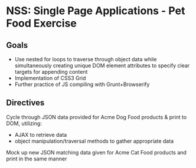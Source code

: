 # NSS: Single Page Applications - Pet Food Exercise

## Goals
* Use nested for loops to traverse through object data while simultaneously creating unique DOM element attributes to specify clear targets for appending content
* Implementation of CSS3 Grid
* Further practice of JS compiling with Grunt+Browserify

## Directives
Cycle through JSON data provided for Acme Dog Food products & print to DOM, utilizing:
* AJAX to retrieve data 
* object manipulation/traversal methods to gather appropriate data

Mock up new JSON matching data given for Acme Cat Food products and print in the same manner
